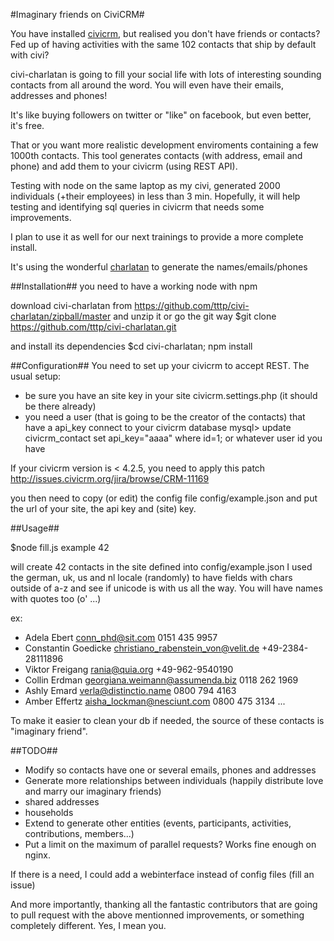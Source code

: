 #Imaginary friends on CiviCRM#


You have installed [civicrm](http://www.civicrm.org), but realised you don't have friends or contacts? Fed up of having activities with the same 102 contacts that ship by default with civi?

civi-charlatan is going to fill your social life with lots of interesting sounding contacts from all around the word. You will even have their emails, addresses and phones!

It's like buying followers on twitter or "like" on facebook, but even better, it's free.
 
That or you want more realistic development enviroments containing a few 1000th contacts. This tool generates contacts (with address, email and phone) and add them to your civicrm (using REST API).

Testing with node on the same laptop as my civi, generated 2000 individuals (+their employees) in less than 3 min. Hopefully, it will help testing and identifying sql queries in civicrm that needs some improvements.

I plan to use it as well for our next trainings to provide a more complete install.

It's using the wonderful [charlatan](https://npmjs.org/package/charlatan) to generate the names/emails/phones

##Installation##
you need to have a working node with npm

download civi-charlatan from https://github.com/tttp/civi-charlatan/zipball/master and unzip it or go the git way
$git clone https://github.com/tttp/civi-charlatan.git

and install its dependencies 
$cd civi-charlatan; npm install

##Configuration##
You need to set up your civicrm to accept REST. The usual setup:
- be sure you have an site key in your site civicrm.settings.php (it should be there already)
- you need a user (that is going to be the creator of the contacts) that have a api_key
connect to your civicrm database
mysql> update civicrm_contact set api_key="aaaa" where id=1;
or whatever user id you have

If your civicrm version is < 4.2.5,  you need to apply this patch
http://issues.civicrm.org/jira/browse/CRM-11169

you then need to copy (or edit) the config file config/example.json
and put the url of your site, the api key and (site) key.

##Usage##

$node fill.js example 42

will create 42 contacts in the site defined into config/example.json
I used the german, uk, us and nl locale (randomly) to have fields with chars outside of a-z and see if unicode is with us all the way. You will have names with quotes too (o' ...)

ex:
- Adela Ebert conn_phd@sit.com  0151 435 9957
- Constantin Goedicke christiano_rabenstein_von@velit.de  +49-2384-28111896
- Viktor Freigang rania@quia.org  +49-962-9540190
- Collin Erdman georgiana.weimann@assumenda.biz 0118 262 1969
- Ashly Emard verla@distinctio.name 0800 794 4163
- Amber Effertz aisha_lockman@nesciunt.com  0800 475 3134
...


To make it easier to clean your db if needed, the source of these contacts is "imaginary friend". 

##TODO##

- Modify so contacts have one or several emails, phones and addresses
- Generate more relationships between individuals (happily distribute love and marry our imaginary friends)
- shared addresses
- households
- Extend to generate other entities (events, participants, activities, contributions, members...)
- Put a limit on the maximum of parallel requests? Works fine enough on nginx.

If there is a need, I could add a webinterface instead of config files (fill an issue)

And more importantly, thanking all the fantastic contributors that are going to pull request with the above mentionned improvements, or something completely different. Yes, I mean you.
